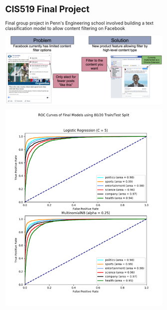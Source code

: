 # CIS519 Final Project
Final group project in Penn's Engineering school involved building a text classification model to allow content filtering on Facebook

![](cis519_project1.png)

![](cis519_project2.png)
